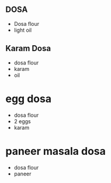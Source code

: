 DOSA
---
* Dosa flour
* light oil

Karam Dosa
---
* dosa flour
* karam
* oil

# egg dosa

* dosa flour
* 2 eggs
* karam

# paneer masala dosa
* dosa flour
* paneer
